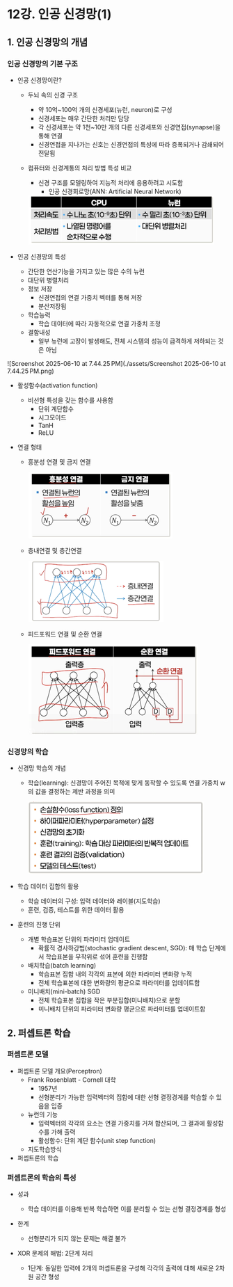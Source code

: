 # 12강. 인공 신경망(1)

## 1. 인공 신경망의 개념

### 인공 신경망의 기본 구조

- 인공 신경망이란?

  - 두뇌 속의 신경 구조

    - 약 10억~100억 개의 신경세포(뉴런, neuron)로 구성
    - 신경세포는 매우 간단한 처리만 담당
    - 각 신경세포는 약 1천~10만 개의 다른 신경세포와 신경연접(synapse)을 통해 연결
    - 신경연접을 지나가는 신호는 신경연접의 특성에 따라 증폭되거나 감쇄되어 전달됨

  - 컴퓨터와 신경계통의 처리 방법 특성 비교

    - 신경 구조를 모델링하여 지능적 처리에 응용하려고 시도함
      - 인공 신경회로망(ANN: Artificial Neural Network)

    <img src="./assets/Screenshot 2025-06-10 at 7.41.35 PM.png" alt="Screenshot 2025-06-10 at 7.41.35 PM" style="zoom:50%;" />

- 인공 신경망의 특성
  - 간단한 연산기능을 가지고 있는 많은 수의 뉴런
  - 대단위 병렬처리
  - 정보 저장
    - 신경연접의 연결 가중치 벡터를 통해 저장
    - 분산저장됨
  - 학습능력
    - 학습 데이터에 따라 자동적으로 연결 가중치 조정
  - 결함내성
    - 일부 뉴런에 고장이 발생해도, 전체 시스템의 성능이 급격하게 저하되는 것은 아님

![Screenshot 2025-06-10 at 7.44.25 PM](./assets/Screenshot 2025-06-10 at 7.44.25 PM.png)

- 활성함수(activation function)
  - 비선형 특성을 갖는 함수를 사용함
    - 단위 계단함수
    - 시그모이드
    - TanH
    - ReLU

- 연결 형태

  - 흥분성 연결 및 금지 연결

    <img src="./assets/Screenshot 2025-06-10 at 7.57.15 PM.png" alt="Screenshot 2025-06-10 at 7.57.15 PM" style="zoom:50%;" />

  - 층내연결 및 층간연결

    <img src="./assets/Screenshot 2025-06-10 at 7.57.29 PM.png" alt="Screenshot 2025-06-10 at 7.57.29 PM" style="zoom:50%;" />

  - 피드포워드 연결 및 순환 연결

    <img src="./assets/Screenshot 2025-06-10 at 7.57.43 PM.png" alt="Screenshot 2025-06-10 at 7.57.43 PM" style="zoom:50%;" />



### 신경망의 학습

- 신경망 학습의 개념

  - 학습(learning): 신경망이 주어진 목적에 맞게 동작할 수 있도록 연결 가중치 w의 값을 결정하는 제반 과정을 의미

    <img src="./assets/Screenshot 2025-06-10 at 7.59.03 PM.png" alt="Screenshot 2025-06-10 at 7.59.03 PM" style="zoom:50%;" />

- 학습 데이터 집합의 활용

  - 학습 데이터의 구성: 입력 데이터와 레이블(지도학습)
  - 훈련, 검증, 테스트를 위한 데이터 활용

- 훈련의 진행 단위

  - 개별 학습표본 단위의 파라미터 업데이트
    - 확률적 경사하강법(stochastic gradient descent, SGD): 매 학습 단계에서 학습표본을 무작위로 섞어 훈련을 진행함
  - 배치학습(batch learning)
    - 학습표본 집합 내의 각각의 표본에 의한 파라미터 변화량 누적
    - 전체 학습표본에 대한 변화량의 평균으로 파라미터를 업데이트함
  - 미니배치(mini-batch) SGD
    - 전체 학습표본 집합을 작은 부분집합(미니배치)으로 분할
    - 미니배치 단위의 파라미터 변화량 평균으로 파라미터를 업데이트함





## 2. 퍼셉트론 학습

### 퍼셉트론 모델

- 퍼셉트론 모델 개요(Perceptron)
  - Frank Rosenblatt - Cornell 대학
    - 1957년
    - 선형분리가 가능한 입력벡터의 집합에 대한 선형 결정경계를 학습할 수 있음을 입증
  - 뉴런의 기능
    - 입력벡터의 각각의 요소는 연결 가중치를 거쳐 합산되며, 그 결과에 활성함수를 가해 출력
    - 활성함수: 단위 계단 함수(unit step function)
  - 지도학습방식
- 퍼셉트론의 학습



### 퍼셉트론의 학습의 특성

- 성과
  - 학습 데이터를 이용해 반복 학습하면 이를 분리할 수 있는 선형 결정경계를 형성
- 한계
  - 선형분리가 되지 않는 문제는 해결 불가

- XOR 문제의 해법: 2단계 처리
  - 1단계: 동일한 입력에 2개의 퍼셉트론을 구성해 각각의 출력에 대해 새로운 2차원 공간 형성



